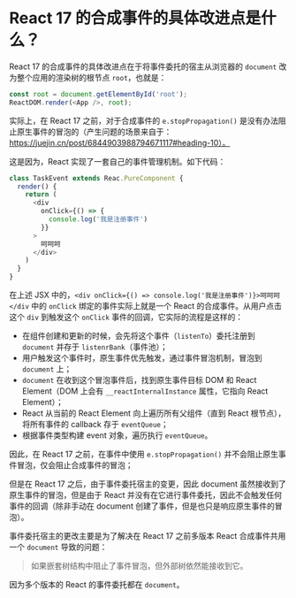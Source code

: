 # React 17 的合成事件的具体改进点是什么？

React 17 的合成事件的具体改进点在于将事件委托的宿主从浏览器的 `document` 改为整个应用的渲染树的根节点 `root`，也就是：

```javascript
const root = document.getElementById('root');
ReactDOM.render(<App />, root);
```

 实际上，在 React 17 之前，对于合成事件的 `e.stopPropagation()` 是没有办法阻止原生事件的冒泡的（产生问题的场景来自于：https://juejin.cn/post/6844903988794671117#heading-10）。

这是因为，React 实现了一套自己的事件管理机制。如下代码：

```javascript
class TaskEvent extends Reac.PureComponent {
  render() {
    return (
      <div
        onClick={() => {
          console.log('我是注册事件')
        }}
      >
        呵呵呵
      </div>
    )
  }
}
```

在上述 JSX 中的，`<div onClick={() => console.log('我是注册事件')}>呵呵呵</div` 中的 `onClick` 绑定的事件实际上就是一个 React 的合成事件。从用户点击这个 `div` 到触发这个 `onClick` 事件的回调，它实际的流程是这样的：

* 在组件创建和更新的时候，会先将这个事件（`listenTo`）委托注册到 `document` 并存于 `listenrBank`（事件池）；
* 用户触发这个事件时，原生事件优先触发，通过事件冒泡机制，冒泡到 `document` 上；
* `document` 在收到这个冒泡事件后，找到原生事件目标 DOM 和 React Element（DOM 上会有 `__reactInternalInstance` 属性，它指向 React Element）；
* React 从当前的 React Element 向上遍历所有父组件（直到 React 根节点），将所有事件的 callback 存于 `eventQueue`；
* 根据事件类型构建 event 对象，遍历执行 `eventQueue`。

因此，在 React 17 之前，在事件中使用 `e.stopPropagation()` 并不会阻止原生事件冒泡，仅会阻止合成事件的冒泡；

但是在 React 17 之后，由于事件委托宿主的变更，因此 document 虽然接收到了原生事件的冒泡，但是由于 React 并没有在它进行事件委托，因此不会触发任何事件的回调（除非手动在 document 创建了事件，但是也只是响应原生事件的冒泡）。

事件委托宿主的更改主要是为了解决在 React 17 之前多版本 React 合成事件共用一个 `document` 导致的问题：

>  如果嵌套树结构中阻止了事件冒泡，但外部树依然能接收到它。

因为多个版本的 React 的事件委托都在 `document`。

